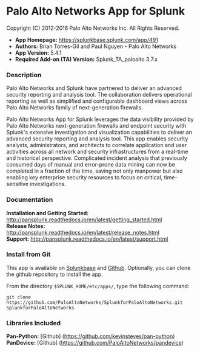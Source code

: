 
Palo Alto Networks App for Splunk
=================================

Copyright (C) 2012-2016 Palo Alto Networks Inc. All Rights Reserved.

* **App Homepage:** https://splunkbase.splunk.com/app/491
* **Authors:** Brian Torres-Gil and Paul Nguyen - Palo Alto Networks
* **App Version:** 5.4.1
* **Required Add-on (TA) Version:** Splunk_TA_paloalto 3.7.x

### Description ###

Palo Alto Networks and Splunk have partnered to deliver an advanced
security reporting and analysis tool. The collaboration delivers
operational reporting as well as simplified and configurable dashboard
views across Palo Alto Networks family of next-generation firewalls.

Palo Alto Networks App for Splunk leverages the data visibility provided
by Palo Alto Networks next-generation firewalls and endpoint security with
Splunk's extensive investigation and visualization capabilities to deliver
an advanced security reporting and analysis tool. This app enables security
analysts, administrators, and architects to correlate application and user
activities across all network and security infrastructures from a real-time
and historical perspective. Complicated incident analysis that previously
consumed days of manual and error-prone data mining can now be completed in a
fraction of the time, saving not only manpower but also enabling key enterprise
security resources to focus on critical, time-sensitive investigations.

### Documentation ###

**Installation and Getting Started:** http://pansplunk.readthedocs.io/en/latest/getting_started.html  
**Release Notes:** http://pansplunk.readthedocs.io/en/latest/release_notes.html  
**Support:** http://pansplunk.readthedocs.io/en/latest/support.html

### Install from Git ###

This app is available on [Splunkbase](http://splunkbase.splunk.com/app/491)
and [Github](https://github.com/PaloAltoNetworks/SplunkforPaloAltoNetworks).
Optionally, you can clone the github repository to install the app.

From the directory `$SPLUNK_HOME/etc/apps/`, type the following command:

    git clone https://github.com/PaloAltoNetworks/SplunkforPaloAltoNetworks.git SplunkforPaloAltoNetworks
    
### Libraries Included ###

**Pan-Python:** [Github] (https://github.com/kevinsteves/pan-python)
**PanDevice:** [Github] (https://github.com/PaloAltoNetworks/pandevice)
